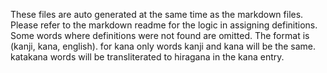 These files are auto generated at the same time as the markdown files. Please refer to the markdown readme for the logic in assigning definitions. Some words where definitions were not found are omitted. 
The format is (kanji, kana, english). for kana only words kanji and kana will be the same.  katakana words will be transliterated to hiragana in the kana entry.
